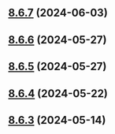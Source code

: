 ## [8.6.7](https://github.com/msobiecki/eslint-config/compare/v8.6.6...v8.6.7) (2024-06-03)



## [8.6.6](https://github.com/msobiecki/eslint-config/compare/v8.6.5...v8.6.6) (2024-05-27)



## [8.6.5](https://github.com/msobiecki/eslint-config/compare/v8.6.4...v8.6.5) (2024-05-27)



## [8.6.4](https://github.com/msobiecki/eslint-config/compare/v8.6.3...v8.6.4) (2024-05-22)



## [8.6.3](https://github.com/msobiecki/eslint-config/compare/v8.6.2...v8.6.3) (2024-05-14)



